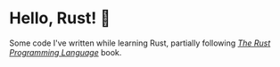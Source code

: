 # Hello, Rust! 🦀

Some code I've written while learning Rust, partially following _[The Rust Programming Language](https://doc.rust-lang.org/stable/book/)_ book.
